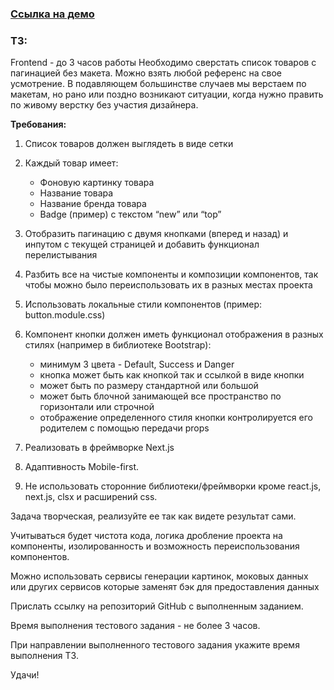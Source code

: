 ### [Ссылка на демо](https://clinquant-scone-6c0ea2.netlify.app)

### ТЗ:

Frontend - до 3 часов работы
Необходимо сверстать список товаров с пагинацией без макета. Можно взять любой референс на свое усмотрение. В подавляющем большинстве случаев мы верстаем по макетам, но рано или поздно возникают ситуации, когда нужно править по живому верстку без участия дизайнера.

**Требования:**

1. Список товаров должен выглядеть в виде сетки
2. Каждый товар имеет:

   - Фоновую картинку товара
   - Название товара
   - Название бренда товара
   - Badge (пример) с текстом “new” или “top”

3. Отобразить пагинацию с двумя кнопками (вперед и назад) и инпутом с текущей страницей и добавить функционал перелистывания
4. Разбить все на чистые компоненты и композиции компонентов, так чтобы можно было переиспользовать их в разных местах проекта
5. Использовать локальные стили компонентов (пример: button.module.css)
6. Компонент кнопки должен иметь функционал отображения в разных стилях (например в библиотеке Bootstrap):

   - минимум 3 цвета - Default, Success и Danger
   - кнопка может быть как кнопкой так и ссылкой в виде кнопки
   - может быть по размеру стандартной или большой
   - может быть блочной занимающей все пространство по горизонтали или строчной
   - отображение определенного стиля кнопки контролируется его родителем с помощью передачи props

7. Реализовать в фреймворке Next.js
8. Адаптивность Mobile-first.
9. Не использовать сторонние библиотеки/фреймворки кроме react.js, next.js, clsx и расширений css.

Задача творческая, реализуйте ее так как видете результат сами.

Учитываться будет чистота кода, логика дробление проекта на компоненты, изолированность и возможность переиспользования компонентов.

Можно использовать сервисы генерации картинок, моковых данных или других сервисов которые заменят бэк для предоставления данных

Прислать ссылку на репозиторий GitHub с выполненным заданием.

Время выполнения тестового задания - не более 3 часов.

При направлении выполненного тестового задания укажите время выполнения ТЗ.

Удачи!
